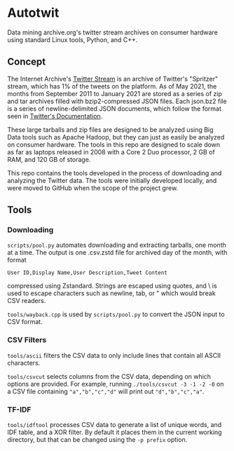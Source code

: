 # Autotwit

Data mining archive.org's twitter stream archives on consumer hardware using standard Linux tools, Python, and C++.

## Concept

The Internet Archive's [Twitter Stream](https://archive.org/search.php?query=collection%3Atwitterstream) is an archive of Twitter's "Spritzer" stream, which has 1% of the tweets on the platform. As of May 2021, the months from September 2011 to January 2021 are stored as a series of zip and tar archives filled with bzip2-compressed JSON files. Each json.bz2 file is a series of newline-delimited JSON documents, which follow the format seen in [Twitter's Documentation](https://developer.twitter.com/en/docs/twitter-api/v1/data-dictionary/overview).

These large tarballs and zip files are designed to be analyzed using Big Data tools such as Apache Hadoop, but they can just as easily be analyzed on consumer hardware. The tools in this repo are designed to scale down as far as laptops released in 2008 with a Core 2 Duo processor, 2 GB of RAM, and 120 GB of storage.

This repo contains the tools developed in the process of downloading and analyzing the Twitter data. The tools were initially developed locally, and were moved to GitHub when the scope of the project grew.

## Tools

### Downloading

`scripts/pool.py` automates downloading and extracting tarballs, one month at a time. The output is one .csv.zstd file for archived day of the month, with format

`User ID,Display Name,User Description,Tweet Content`

compressed using Zstandard. Strings are escaped using quotes, and \ is used to escape characters such as newline, tab, or " which would break CSV readers.

`tools/wayback.cpp` is used by `scripts/pool.py` to convert the JSON input to CSV format.

### CSV Filters

`tools/ascii` filters the CSV data to only include lines that contain all ASCII characters.

`tools/csvcut` selects columns from the CSV data, depending on which options are provided. For example, running `./tools/csvcut -3 -1 -2 -0` on a CSV file containing `"a","b","c","d"` will print out `"d","b","c","a"`.

### TF-IDF

`tools/idftool` processes CSV data to generate a list of unique words, and IDF table, and a XOR filter. By default it places them in the current working directory, but that can be changed using the `-p prefix` option.
